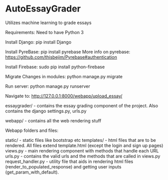 # AutoEssayGrader

Utilizes machine learning to grade essays

Requirements:
Need to have Python 3

Install Django:
pip install Django

Install PyreBase:
pip install pyrebase
More info on pyrebase: https://github.com/thisbejim/Pyrebase#authentication

Install Firebase:
sudo pip install python-firebase

Migrate Changes in modules:
python manage.py migrate

Run server:
python manage.py runserver

Navigate to:
http://127.0.0.1:8000/webapp/upload_essay/

essaygrader/ - contains the essay grading component of the project. Also contains the django settings.py, urls.py

webapp/ - contains all the web rendering stuff

Webapp folders and files:

static/ - static files like bootstrap etc
templates/ - html files that are to be rendered. All files extend template.html (except the login and sign up pages)
views.py - main rendering component with methods that handle each URL
urls.py - contains the valid urls and the methods that are called in views.py
request_handler.py - utility file that aids in rendering html files (render_to_populated_response) and getting user inputs (get_param_with_default).

